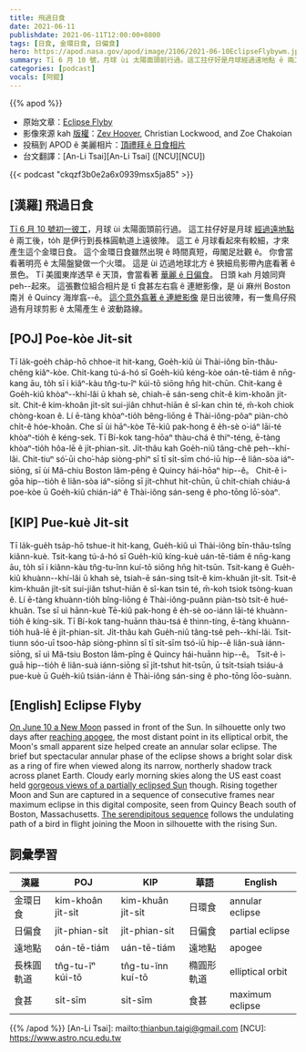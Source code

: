 ```yaml
---
title: 飛過日食
date: 2021-06-11
publishdate: 2021-06-11T12:00:00+0800
tags: [日食, 金環日食, 日偏食]
hero: https://apod.nasa.gov/apod/image/2106/2021-06-10EclipseFlybywm.jpg
summary: Tī 6 月 10 號，月球 ùi 太陽面頭前行過。這工拄仔好是月球經過遠地點 ê 兩工後，to̍h 是伊行到長株圓軌道上遠彼陣。
categories: [podcast]
vocals: [阿錕]
---
```


{{% apod %}}

- 原始文章：[Eclipse Flyby](https://apod.nasa.gov/apod/ap210611.html)
- 影像來源 kah [版權][copyright]：[Zev Hoover](https://www.facebook.com/fiddleoak), Christian Lockwood, and Zoe Chakoian
- 投稿到 APOD ê 美麗相片：[頂禮拜 ê 日食相片](https://www.facebook.com/media/set/?vanity=APOD.Sky&set=a.3691846764252849)
- 台文翻譯：[An-Li Tsai][An-Li Tsai] ([NCU][NCU])

{{< podcast "ckqzf3b0e2a6x0939msx5ja85" >}}

## [漢羅] 飛過日食

[Tī 6 月 10 號初一彼工][On June 10 a New Moon]，月球 ùi 太陽面頭前行過。
這工拄仔好是月球 [經過遠地點][reaching apogee] ê 兩工後，to̍h 是伊行到長株圓軌道上遠彼陣。
這工 ê 月球看起來有較細，才來產生這个金環日食。
這个金環日食雖然出現 ê 時間真短，毋閣足壯觀 ê。
你會當看著明亮 ê 太陽盤變做一个火環。
這是 ùi 迒過地球北方 ê 狹細烏影帶內底看著 ê 景色。
Tī 美國東岸透早 ê 天頂，會當看著 [華麗 ê 日偏食][gorgeous views of a partially eclipsed Sun]。
日頭 kah 月娘同齊 peh--起來。
這張數位組合相片是 tī 食甚左右翕 ê 連紲影像，是 ùi 麻州 Boston 南爿 ê Quincy 海岸翕--ê。
[這个意外翕著 ê 連紲影像][The serendipitous sequence] 是日出彼陣，有一隻鳥仔飛過有月球剪影 ê 太陽產生 ê 波動路線。



## [POJ] Poe-kòe Ji̍t-si̍t

Tī la̍k-goe̍h cha̍p-hō chhoe-it hit-kang, Goe̍h-kiû ùi Thài-iông bīn-thâu-chêng kiâⁿ-kòe.
Chit-kang tú-á-hó sī Goe̍h-kiû kéng-kòe oán-tē-tiám ê nn̄g-kang āu, to̍h sī i kiâⁿ-kàu tn̂g-tu-îⁿ kúi-tō siōng hn̄g hit-chūn.
Chit-kang ê Goe̍h-kiû khòaⁿ--khí-lâi ū khah sè, chiah-ē sán-seng chi̍t-ê kim-khoân ji̍t-si̍t.
Chit-ê kim-khoân ji̍t-si̍t sui-jiân chhut-hiān ê sî-kan chin té, m̄-koh chiok chòng-koan ê.
Lí ē-tàng khòaⁿ-tio̍h bêng-liōng ê Thài-iông-pôaⁿ piàn-chò chi̍t-ê hóe-khoân.
Che sī ùi hāⁿ-kòe Tē-kiû pak-hong ê e̍h-sè o͘-iáⁿ lāi-té khòaⁿ-tio̍h ê kéng-sek.
Tī Bí-kok tang-hōaⁿ thàu-chá ê thiⁿ-téng, ē-tàng khòaⁿ-tio̍h hôa-lē ê ji̍t-phian-si̍t.
Ji̍t-thâu kah Goe̍h-niû tâng-chê peh--khí-lâi.
Chit-tiuⁿ só͘-ūi cho͘-ha̍p siòng-phìⁿ sī tī si̍t-sīm chó-iū hip--ê liân-sòa iáⁿ-siōng, sī ùi Mâ-chiu Boston lâm-pêng ê Quincy hái-hōaⁿ hip--ê。
Chit-ê ì-gōa hip--tio̍h ê liân-sòa iáⁿ-siōng sī ji̍t-chhut hit-chūn, ū chi̍t-chiah chiáu-á poe-kòe ū Goe̍h-kiû chián-iáⁿ ê Thài-iông sán-seng ê pho-tōng lō͘-sòaⁿ.




## [KIP] Pue-kuè Ji̍t-si̍t

Tī la̍k-gue̍h tsa̍p-hō tshue-it hit-kang, Gue̍h-kiû uì Thài-iông bīn-thâu-tsîng kiânn-kuè.
Tsit-kang tú-á-hó sī Gue̍h-kiû kíng-kuè uán-tē-tiám ê nn̄g-kang āu, to̍h sī i kiânn-kàu tn̂g-tu-înn kuí-tō siōng hn̄g hit-tsūn.
Tsit-kang ê Gue̍h-kiû khuànn--khí-lâi ū khah sè, tsiah-ē sán-sing tsi̍t-ê kim-khuân ji̍t-si̍t.
Tsit-ê kim-khuân ji̍t-si̍t sui-jiân tshut-hiān ê sî-kan tsin té, m̄-koh tsiok tsòng-kuan ê.
Lí ē-tàng khuànn-tio̍h bîng-liōng ê Thài-iông-puânn piàn-tsò tsi̍t-ê hué-khuân.
Tse sī uì hānn-kuè Tē-kiû pak-hong ê e̍h-sè oo-iánn lāi-té khuànn-tio̍h ê kíng-sik.
Tī Bí-kok tang-huānn thàu-tsá ê thinn-tíng, ē-tàng khuànn-tio̍h huâ-lē ê ji̍t-phian-si̍t.
Ji̍t-thâu kah Gue̍h-niû tâng-tsê peh--khí-lâi.
Tsit-tiunn sóo-uī tsoo-ha̍p siòng-phìnn sī tī si̍t-sīm tsó-iū hip--ê liân-suà iánn-siōng, sī uì Mâ-tsiu Boston lâm-pîng ê Quincy hái-huānn hip--ê。
Tsit-ê ì-guā hip--tio̍h ê liân-suà iánn-siōng sī ji̍t-tshut hit-tsūn, ū tsi̍t-tsiah tsiáu-á pue-kuè ū Gue̍h-kiû tsián-iánn ê Thài-iông sán-sing ê pho-tōng lōo-suànn.



## [English] Eclipse Flyby

[On June 10 a New Moon][On June 10 a New Moon] passed in front of the Sun.
In silhouette only two days after [reaching apogee][reaching apogee], the most distant point in its elliptical orbit, the Moon's small apparent size helped create an annular solar eclipse.
The brief but spectacular annular phase of the eclipse shows a bright solar disk as a ring of fire when viewed along its narrow, northerly shadow track across planet Earth.
Cloudy early morning skies along the US east coast held [gorgeous views of a partially eclipsed Sun][gorgeous views of a partially eclipsed Sun] though.
Rising together Moon and Sun are captured in a sequence of consecutive frames near maximum eclipse in this digital composite, seen from Quincy Beach south of Boston, Massachusetts.
[The serendipitous sequence][The serendipitous sequence] follows the undulating path of a bird in flight joining the Moon in silhouette with the rising Sun.




## 詞彙學習

|漢羅|POJ|KIP|華語|English|
|-|-|-|-|-|
|金環日食|kim-khoân ji̍t-si̍t|kim-khuân ji̍t-si̍t|日環食|annular eclipse|
|日偏食|ji̍t-phian-si̍t|ji̍t-phian-si̍t|日偏食|partial eclipse|
|遠地點|oán-tē-tiám|uán-tē-tiám|遠地點|apogee|
|長株圓軌道|tn̂g-tu-îⁿ kúi-tō|tn̂g-tu-înn kuí-tō|橢圓形軌道|elliptical orbit|
|食甚|si̍t-sīm|si̍t-sīm|食甚|maximum eclipse|

{{% /apod %}}
[An-Li Tsai]: mailto:thianbun.taigi@gmail.com
[NCU]: https://www.astro.ncu.edu.tw

[copyright]: https://apod.nasa.gov/apod/fap/lib/about_apod.html#srapply


[On June 10 a New Moon]:https://svs.gsfc.nasa.gov/4910
[reaching apogee]:https://www.fourmilab.ch/earthview/pacalc.html
[gorgeous views of a partially eclipsed Sun]:https://www.flickr.com/photos/nasahqphoto/albums/72157719391182014
[The serendipitous sequence]:https://www.facebook.com/fiddleoak/photos/pb.218639154975119.-2207520000../1869092119929806/?type=3&theater
